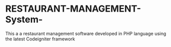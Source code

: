 # RESTAURANT-MANAGEMENT-System-
This a a restaurant management software developed in PHP language using the latest Codeigniter framework
